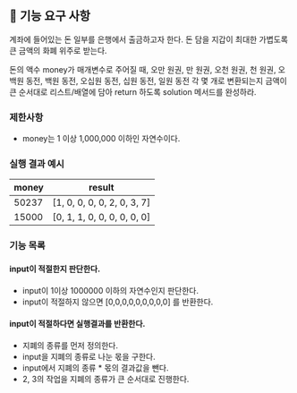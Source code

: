 ## 🚀 기능 요구 사항

계좌에 들어있는 돈 일부를 은행에서 출금하고자 한다. 돈 담을 지갑이 최대한 가볍도록 큰 금액의 화폐 위주로 받는다.

돈의 액수 money가 매개변수로 주어질 때, 오만 원권, 만 원권, 오천 원권, 천 원권, 오백원 동전, 백원 동전, 오십원 동전, 십원 동전, 일원 동전 각 몇 개로 변환되는지 금액이 큰 순서대로 리스트/배열에 담아 return 하도록 solution 메서드를 완성하라.

### 제한사항

- money는 1 이상 1,000,000 이하인 자연수이다.

### 실행 결과 예시

| money | result |
| --- | --- |
| 50237	| [1, 0, 0, 0, 0, 2, 0, 3, 7] |
| 15000	| [0, 1, 1, 0, 0, 0, 0, 0, 0] |

### 기능 목록

#### input이 적절한지 판단한다.

- input이 1이상 1000000 이하의 자연수인지 판단한다.
- input이 적절하지 않으면 [0,0,0,0,0,0,0,0,0] 를 반환한다.

#### input이 적절하다면 실행결과를 반환한다.

- 지폐의 종류를 먼저 정의한다.
- input을 지폐의 종류로 나눈 몫을 구한다.
- input에서 지폐의 종류 * 몫의 결과값을 뺀다.
- 2, 3의 작업을 지폐의 종류가 큰 순서대로 진행한다.